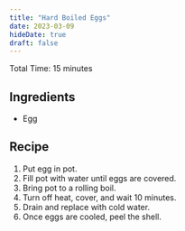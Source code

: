 ```yaml
---
title: "Hard Boiled Eggs"
date: 2023-03-09
hideDate: true
draft: false
---
```


Total Time: 15 minutes

## Ingredients

- Egg

## Recipe

1. Put egg in pot.
2. Fill pot with water until eggs are covered.
3. Bring pot to a rolling boil.
4. Turn off heat, cover, and wait 10 minutes.
5. Drain and replace with cold water.
6. Once eggs are cooled, peel the shell.
